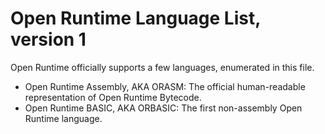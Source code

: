 Open Runtime Language List, version 1
=====================================

Open Runtime officially supports a few languages, enumerated in this file.

 * Open Runtime Assembly, AKA ORASM: The official human-readable representation of Open Runtime Bytecode.
 * Open Runtime BASIC, AKA ORBASIC: The first non-assembly Open Runtime language.
